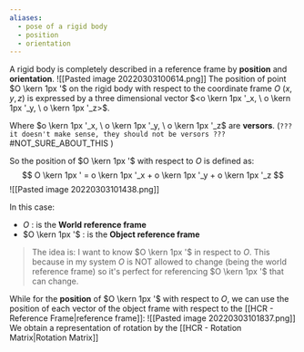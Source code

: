 ```yaml
---
aliases:
  - pose of a rigid body
  - position
  - orientation
---
```

A rigid body is completely described in a reference frame by **position** and **orientation**.
![[Pasted image 20220303100614.png]]
The position of point $O \kern 1px '$ on the rigid body with respect to the coordinate frame $O$ ($x, y, z$) is expressed by a three dimensional vector $<o \kern 1px '_x, \ o \kern 1px '_y, \ o \kern 1px '_z>$.

Where $o \kern 1px '_x, \ o \kern 1px '_y, \ o \kern 1px '_z$ are **versors**. (`??? it doesn't make sense, they should not be versors ???` #NOT_SURE_ABOUT_THIS )

So the position of $O \kern 1px '$ with respect to $O$ is defined as:
$$
O \kern 1px ' = o \kern 1px '_x + o \kern 1px '_y + o \kern 1px '_z
$$
![[Pasted image 20220303101438.png]]

In this case:
- $O$ : is the **World reference frame**
- $O \kern 1px '$ : is the **Object reference frame**

> The idea is:
> I want to know $O \kern 1px '$ in respect to $O$.
> This because in my system $O$ is NOT allowed to change (being the world reference frame) so it's perfect for referencing $O \kern 1px '$ that can change.

While for the **position** of $O \kern 1px '$ with respect to $O$, we can use the position of each vector of the object frame with respect to the [[HCR - Reference Frame|reference frame]]:
![[Pasted image 20220303101837.png]]
We obtain a representation of rotation by the [[HCR - Rotation Matrix|Rotation Matrix]]
